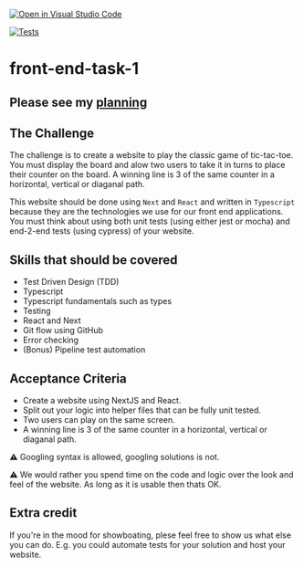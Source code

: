 [![Open in Visual Studio Code](https://classroom.github.com/assets/open-in-vscode-c66648af7eb3fe8bc4f294546bfd86ef473780cde1dea487d3c4ff354943c9ae.svg)](https://classroom.github.com/online_ide?assignment_repo_id=10509137&assignment_repo_type=AssignmentRepo)

[![Tests](https://github.com/PercaysoRecruitment/front-end-task-1-individual-Suzi-Clark/actions/workflows/tests.yml/badge.svg?branch=main)](https://github.com/PercaysoRecruitment/front-end-task-1-individual-Suzi-Clark/actions/workflows/tests.yml)

# front-end-task-1


## Please see my [planning](https://github.com/PercaysoRecruitment/front-end-task-1-individual-Suzi-Clark/blob/main/plan/plan.md)

## The Challenge
The challenge is to create a website to play the classic game of tic-tac-toe. You must display the board and alow two users to take it in turns to place their counter on the board. A winning line is 3 of the same counter in a horizontal, vertical or diaganal path.

This website should be done using `Next` and `React` and written in `Typescript` because they are the technologies we use for our front end applications. You must think about using both unit tests (using either jest or mocha) and end-2-end tests (using cypress) of your website.

## Skills that should be covered
- Test Driven Design (TDD)
- Typescript
- Typescript fundamentals such as types
- Testing
- React and Next
- Git flow using GitHub
- Error checking
- (Bonus) Pipeline test automation

## Acceptance Criteria
- Create a website using NextJS and React.
- Split out your logic into helper files that can be fully unit tested.
- Two users can play on the same screen.
- A winning line is 3 of the same counter in a horizontal, vertical or diaganal path.

:warning: Googling syntax is allowed, googling solutions is not.

:warning: We would rather you spend time on the code and logic over the look and feel of the website. As long as it is usable then thats OK.

## Extra credit

If you're in the mood for showboating, plese feel free to show us what else you can do. E.g. you could automate tests for your solution and host your website.
